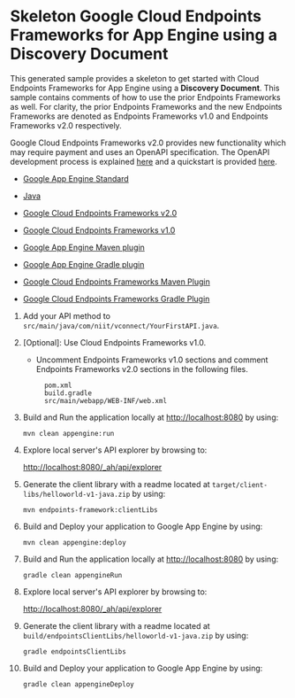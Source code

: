 # Skeleton Google Cloud Endpoints Frameworks for App Engine using a Discovery Document

This generated sample provides a skeleton to get started with Cloud Endpoints
Frameworks for App Engine using a **Discovery Document**. This sample contains
comments of how to use the prior Endpoints Frameworks as well. For clarity, the
prior Endpoints Frameworks and the new Endpoints Frameworks are denoted as
Endpoints Frameworks v1.0 and Endpoints Frameworks v2.0 respectively.

Google Cloud Endpoints Frameworks v2.0 provides new functionality which may
require payment and uses an OpenAPI specification. The OpenAPI development
process is explained [here][8] and a quickstart is provided [here][9].

- [Google App Engine Standard][1]

- [Java][2]

- [Google Cloud Endpoints Frameworks v2.0][8]
- [Google Cloud Endpoints Frameworks v1.0][3]

- [Google App Engine Maven plugin][14]
- [Google App Engine Gradle plugin][15]

- [Google Cloud Endpoints Frameworks Maven Plugin][10]
- [Google Cloud Endpoints Frameworks Gradle Plugin][11]


1. Add your API method to `src/main/java/com/niit/vconnect/YourFirstAPI.java`.

1. [Optional]: Use Cloud Endpoints Frameworks v1.0.

    - Uncomment Endpoints Frameworks v1.0 sections and comment
      Endpoints Frameworks v2.0 sections in the following files.

      ```
        pom.xml
        build.gradle
        src/main/webapp/WEB-INF/web.xml
      ```



1. Build and Run the application locally at [http://localhost:8080][5] by using:

    `mvn clean appengine:run`

1. Explore local server's API explorer by browsing to:

    [http://localhost:8080/_ah/api/explorer][13]

1. Generate the client library with a readme located at `target/client-libs/helloworld-v1-java.zip`
   by using:

    `mvn endpoints-framework:clientLibs`

1. Build and Deploy your application to Google App Engine by using:

    `mvn clean appengine:deploy`


1. Build and Run the application locally at [http://localhost:8080][5] by using:

    `gradle clean appengineRun`

1. Explore local server's API explorer by browsing to:

    [http://localhost:8080/_ah/api/explorer][13]

1. Generate the client library with a readme located at
   `build/endpointsClientLibs/helloworld-v1-java.zip` by using:

    `gradle endpointsClientLibs`

1. Build and Deploy your application to Google App Engine by using:

    `gradle clean appengineDeploy`

[1]: https://cloud.google.com/appengine/docs/java/
[2]: http://java.com/en/
[3]: https://cloud.google.com/endpoints/docs/frameworks/legacy/v1/java
[4]: https://cloud.google.com/appengine/docs/java/tools/maven
[5]: http://localhost:8080/
[6]: https://console.developers.google.com/project/_/apiui/credential
[7]: https://cloud.google.com/endpoints/docs/frameworks/legacy/v1/java/migrating
[8]: https://cloud.google.com/endpoints/docs/frameworks/java/about-cloud-endpoints-frameworks
[9]: https://cloud.google.com/endpoints/docs/frameworks/java/quickstart-frameworks-java
[10]: https://github.com/GoogleCloudPlatform/endpoints-framework-maven-plugin
[11]: https://github.com/GoogleCloudPlatform/endpoints-framework-gradle-plugin
[12]: https://cloud.google.com/endpoints/docs/authenticating-users-frameworks
[13]: http://localhost:8080/_ah_api/explorer
[14]: https://github.com/GoogleCloudPlatform/app-maven-plugin
[15]: https://github.com/GoogleCloudPlatform/app-gradle-plugin
